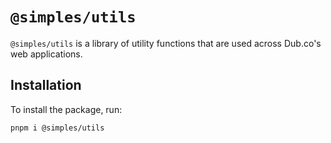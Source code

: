 # `@simples/utils`

`@simples/utils` is a library of utility functions that are used across Dub.co's web applications.

## Installation

To install the package, run:

```bash
pnpm i @simples/utils
```
